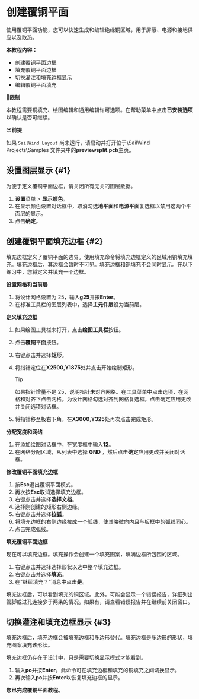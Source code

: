# 创建覆铜平面

使用覆铜平面功能，您可以快速生成和编辑绝缘铜区域，用于屏蔽、电源和接地供应以及散热。

**本教程内容：**

- 创建覆铜平面边框
- 填充覆铜平面边框
- 切换灌注和填充边框显示
- 编辑覆铜平面填充

🙊**限制**

本教程需要铜填充、绘图编辑和通用编辑许可选项。在帮助菜单中点击**已安装选项**以确认是否可继续。

😎**前提**

如果 `SailWind Layout` 尚未运行，请启动并打开位于\SailWind Projects\Samples 文件夹中的**previewsplit.pcb**主页。

## 设置图层显示 \{#1}

为便于定义覆铜平面边框，请关闭所有无关的图层数据。

1. **设置**菜单 > **显示颜色**。
2. 在显示颜色设置对话框中，取消勾选**地平面**和**电源平面**复选框以禁用这两个平面层的显示。
3. 点击**确定**。

## 创建覆铜平面填充边框 \{#2}

填充边框定义了覆铜平面的边界。使用填充命令将填充边框定义的区域用铜填充填充。填充边框后，其边框会暂时不可见。填充边框和铜填充不会同时显示。在以下练习中，您将定义并填充一个边框。

**设置网格和当前层**

1. 将设计网格设置为 25，输入**g25**并按**Enter**。
2. 在标准工具栏的图层列表中，选择**主元件层**设为当前层。

**定义填充边框**

1. 如果绘图工具栏未打开，点击**绘图工具栏**按钮。
2. 点击**覆铜平面**按钮。
3. 右键点击并选择**矩形**。
4. 将指针定位在**X2500**,**Y1875**处并点击开始绘制矩形。

   > [!TIP]
   > 如果指针增量不是 25，说明指针未对齐网格。在工具菜单中点击选项，在网格和对齐下点击网格。为设计网格勾选对齐到网格复选框。点击确定应用更改并关闭选项对话框。

5. 将指针移至板右下角，在**X3000**,**Y325**处再次点击完成矩形。

**分配宽度和网络**

1. 在添加绘图对话框中，在宽度框中输入**12**。
4. 在网络分配区域，从列表中选择 **GND** ，然后点击**确定**应用更改并关闭对话框。

**修改覆铜平面填充边框**

1. 按**Esc**退出覆铜平面模式。
2. 再次按**Esc**取消选择填充边框。
3. 右键点击并选择**选择文档**。
4. 选择刚创建的矩形右侧边缘。
5. 右键点击并选择**拉弧**。
6. 将填充边框的右侧边缘拉成一个弧线，使其略微向内且与板框中的弧线同心。
7. 点击完成弧线。

**填充覆铜平面边框**

现在可以填充边框。填充操作会创建一个填充图案，填满边框所包围的区域。

1. 右键点击并选择选择形状以选中整个填充边框。
2. 右键点击并选择**填充**。
3. 在"继续填充？"消息中点击**是**。

填充边框后，可以看到填充的铜区域。此外，可能会显示一个错误报告，详细列出管脚或过孔连接少于两条的情况。如果有，请查看错误报告并在继续前关闭窗口。

## 切换灌注和填充边框显示 \{#3}

填充边框后，填充边框会被填充边框和多边形替代。填充边框是多边形的形状，填充图案填充该形状。

填充边框仍存在于设计中，只是需要切换显示模式才能看到。

1. 输入**po**并按**Enter**。此命令可在填充边框和填充的铜填充之间切换显示。
2. 再次输入**po**并按**Enter**以恢复填充边框的显示。

**您已完成覆铜平面教程。**